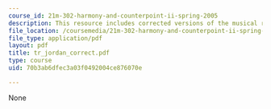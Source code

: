 ```yaml
---
course_id: 21m-302-harmony-and-counterpoint-ii-spring-2005
description: This resource includes corrected versions of the musical rhythms.
file_location: /coursemedia/21m-302-harmony-and-counterpoint-ii-spring-2005/70b3ab6dfec3a03f0492004ce876070e_tr_jordan_correct.pdf
file_type: application/pdf
layout: pdf
title: tr_jordan_correct.pdf
type: course
uid: 70b3ab6dfec3a03f0492004ce876070e

---
```

None